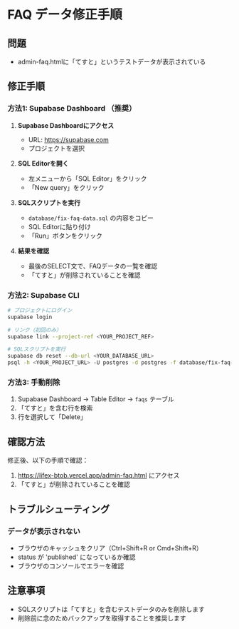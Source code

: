 # FAQ データ修正手順

## 問題
- admin-faq.htmlに「てすと」というテストデータが表示されている

## 修正手順

### 方法1: Supabase Dashboard （推奨）

1. **Supabase Dashboardにアクセス**
   - URL: https://supabase.com
   - プロジェクトを選択

2. **SQL Editorを開く**
   - 左メニューから「SQL Editor」をクリック
   - 「New query」をクリック

3. **SQLスクリプトを実行**
   - `database/fix-faq-data.sql` の内容をコピー
   - SQL Editorに貼り付け
   - 「Run」ボタンをクリック

4. **結果を確認**
   - 最後のSELECT文で、FAQデータの一覧を確認
   - 「てすと」が削除されていることを確認

### 方法2: Supabase CLI

```bash
# プロジェクトにログイン
supabase login

# リンク（初回のみ）
supabase link --project-ref <YOUR_PROJECT_REF>

# SQLスクリプトを実行
supabase db reset --db-url <YOUR_DATABASE_URL>
psql -h <YOUR_PROJECT_URL> -U postgres -d postgres -f database/fix-faq-data.sql
```

### 方法3: 手動削除

1. Supabase Dashboard → Table Editor → `faqs` テーブル
2. 「てすと」を含む行を検索
3. 行を選択して「Delete」

## 確認方法

修正後、以下の手順で確認：

1. https://lifex-btob.vercel.app/admin-faq.html にアクセス
2. 「てすと」が削除されていることを確認

## トラブルシューティング

### データが表示されない
- ブラウザのキャッシュをクリア（Ctrl+Shift+R or Cmd+Shift+R）
- status が 'published' になっているか確認
- ブラウザのコンソールでエラーを確認

## 注意事項

- SQLスクリプトは「てすと」を含むテストデータのみを削除します
- 削除前に念のためバックアップを取得することを推奨します
